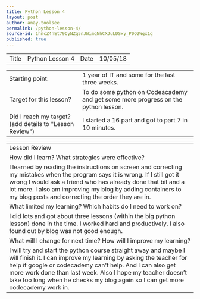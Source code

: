 ```yaml
---
title: Python Lesson 4
layout: post
author: anay.toolsee
permalink: /python-lesson-4/
source-id: 1hncZ4nEt79OyNZg5nJWimqNhCXJuLDSxy_P0O2Wgx1g
published: true
---
```

<table>
  <tr>
    <td>Title</td>
    <td>Python Lesson 4</td>
    <td>Date</td>
    <td>10/05/18</td>
  </tr>
</table>


<table>
  <tr>
    <td>Starting point:</td>
    <td>1 year of IT and some for the last three weeks.</td>
  </tr>
  <tr>
    <td>Target for this lesson?</td>
    <td>To do some python on Codeacademy and get some more progress on the python lesson.</td>
  </tr>
  <tr>
    <td>Did I reach my target? 
(add details to "Lesson Review")</td>
    <td>I started a 16 part and got to part 7 in 10 minutes.</td>
  </tr>
</table>


<table>
  <tr>
    <td>Lesson Review</td>
  </tr>
  <tr>
    <td>How did I learn? What strategies were effective? </td>
  </tr>
  <tr>
    <td>I learned by reading the instructions on screen and correcting my mistakes when the program says it is wrong. If I still got it wrong I would ask a friend who has already done that bit and a lot more. I also  am improving my blog by adding containers to my blog posts and correcting the order they are in.</td>
  </tr>
  <tr>
    <td>What limited my learning? Which habits do I need to work on? </td>
  </tr>
  <tr>
    <td>I did lots and got about three lessons (within the big python lesson) done in the time. I worked hard and productively. I also found out by blog was not good enough.</td>
  </tr>
  <tr>
    <td>What will I change for next time? How will I improve my learning?</td>
  </tr>
  <tr>
    <td>I will try and start the python course straight away and maybe I will finish it. I can improve my learning by asking the teacher for help if google or codecademy can't help. And I can also get more work done than last week. Also I hope my teacher doesn’t take too long when he checks my blog again so I can get more codecademy work in.</td>
  </tr>
</table>


